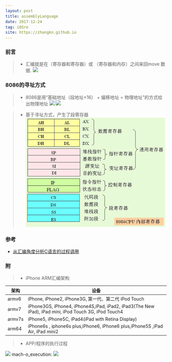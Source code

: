 ```yaml
---
layout: post
title: assemblyLanguage
date: 2017-12-24
tag: iOSre
site: https://zhangkn.github.io
---
```



### 前言

>* 汇编就是在（寄存器和寄存器）或 （寄存器和内存）之间来回move 数据.
![](/images/posts/{{page.title}}/control.png)


### 8086的寻址方式

>* 8086是用“基础地址（段地址×16） + 偏移地址 = 物理地址”的方式给出物理地址
![](/images/posts/{{page.title}}/x8086.png)
![](/images/posts/{{page.title}}/x8086Addressing.png)

>* 基于寻址方式，产生了段寄存器
![](/images/posts/usefulCommand/register.png)

### 参考

- [从汇编角度分析C语言的过程调用](http://blog.tingyun.com/web/article/detail/1132)

### 附

>* iPhone ARM汇编架构

<table>
<thead>
<tr>
<th>架构</th>
<th>设备</th>
</tr>
</thead>
<tbody>
<tr>
<td>armv6</td>
<td>iPhone, iPhone2, iPhone3G, 第一代、第二代 iPod Touch</td>
</tr>
<tr>
<td>armv7</td>
<td>iPhone3GS, iPhone4, iPhone4S,iPad, iPad2, iPad3(The New iPad), iPad mini, iPod Touch 3G, iPod Touch4</td>
</tr>
<tr>
<td>armv7s</td>
<td>iPhone5, iPhone5C, iPad4(iPad with Retina Display)</td>
</tr>
<tr>
<td>arm64</td>
<td>iPhone6s , iphone6s plus,iPhone6, iPhone6 plus,iPhone5S ,iPad Air, iPad mini2</td>
</tr>
</tbody>
</table>


>* APP/程序的执行过程

![](/images/posts/{{page.title}}/app.png)
mach-o_execution:
![](/images/posts/{{page.title}}/mach-o_execution.png)



